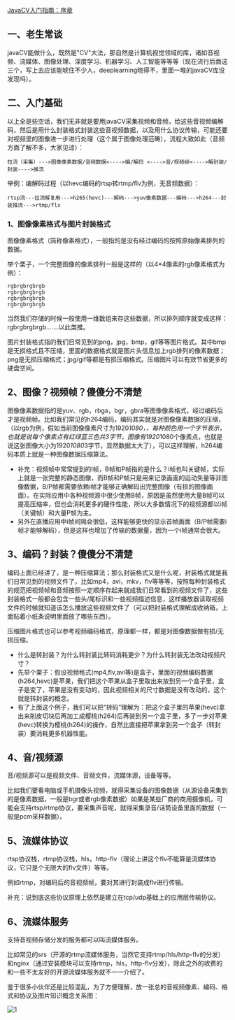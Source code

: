 [JavaCV入门指南：序章](http://www.yanzuoguang.com/article/704)

## 一、老生常谈

javaCV能做什么，既然是"CV"大法，那自然是计算机视觉领域的库，诸如音视频、流媒体、图像处理、深度学习、机器学习、人工智能等等等（现在流行后面这三个，写上去应该能唬住不少人，deeplearning晓得不，里面一堆的javaCV库没发现吗）。

## 二、入门基础

以上全是些空话，我们无非就是要用javaCV采集视频和音频，给这些音视频编解码，然后是用什么封装格式封装这些音视频数据，以及用什么协议传输，可能还要对视频里的图像进一步进行处理（这个属于图像处理范畴），流程大致如此（音频方面了解不多，大家见谅）：

```shell
拉流（采集）--->图像像素数据/音频数据<---->编/解码 <---->音/视频帧<---->解封装/封装---->推流
```

举例：编解码过程（以hevc编码的rtsp转rtmp/flv为例，无音频数据）：

```shell
rtsp流---拉流解复用--->h265(hevc)---解码--->yuv像素数据---编码--->h264---封装推流--->rtmp/flv
```

### 1、图像像素格式与图片封装格式

图像像素格式（简称像素格式），一般指的是没有经过编码的按照原始像素排列的数据。

举个栗子，一个完整图像的像素排列一般是这样的（以4*4像素的rgb像素格式为例）：

```shell
rgbrgbrgbrgb
rgbrgbrgbrgb
rgbrgbrgbrgb
rgbrgbrgbrgb
```

当然我们存储的时候一般使用一维数组来存这些数据，所以排列顺序就变成这样：rgbrgbrgbrgb.......以此类推。

图片封装格式指的我们日常见到的png，jpg，bmp，gif等等图片格式。其中bmp是无损格式且不压缩，里面的数据格式就是图片头信息加上rgb排列的像素数据；png是无损压缩格式；jpg/gif等都是有损压缩格式。压缩图片可以有效节省更多的硬盘空间。

## 2、图像？视频帧？傻傻分不清楚

图像像素数据指的是yuv、rgb，rbga，bgr，gbra等图像像素格式，经过编码后才是视频帧。比如我们常见的h264编码，编码其实就是对图像像素数据的压缩，（以rgb为例，假如当前图像像素尺寸为1920*1080，，每种颜色用一个字节表示，也就是说每个像素点有红绿蓝三色共3字节，图像有1920*1080个像素点，也就是说这张图像大小为1920*1080*3字节，显然数据太大了），可以这样理解，h264编码本质上就是一种图像数据压缩算法。

- 补充：视频帧中常常提到的I帧，B帧和P帧指的是什么？i帧也叫关键帧，实际上就是一张完整的静态图像，而B帧和P帧只是用来记录画面的运动矢量等非图像数据，B/P帧都需要依赖i帧才能够正确解码出完整图像（有损的图像画面）。在实际应用中各种视频源中很少使用B帧，原因是虽然使用大量B帧可以提高压缩率，但也会消耗更多的硬件性能，所以大多数情况下的视频源都以i帧（关键帧）和大量P帧为主。
- 另外在直播应用中i帧间隔会很低，这样能够更快的显示首帧画面（B/P帧需要i帧才能够解码），但是这样也增加了传输的数据量，因为一个i帧通常会很大。

## 3、编码？封装？傻傻分不清楚

编码上面已经讲了，是一种压缩算法；那么封装格式又是什么呢，封装格式就是我们日常见到的视频文件了，比如mp4，avi，mkv，flv等等等，按照每种封装格式的规范把视频帧和音频按照一定顺序存起来就成我们日常看到的视频文件了，这些封装格式一般都会包含一些头/尾标识和一些视频描述信息，这样播放器读取视频文件的时候就知道该怎么播放这些视频文件了（可以把封装格式理解成收纳箱，上面贴着小纸条说明里面放了哪些东西）。

压缩图片格式也可以参考视频编码格式，原理都一样，都是对图像数据做有损/无损压缩。

- 什么是转封装？为什么转封装比转码消耗更少？为什么转封装无法改动视频尺寸？
- 先举个栗子：假设视频格式(mp4,flv,avi等)是盒子，里面的视频编码数据(h264,hevc)是苹果，我们把这个苹果从盒子里取出来放到另一个盒子里，盒子是变了，苹果是没有变动的，因此视频相关的尺寸数据是没有改动的，这个就是转封装的概念。
- 有了上面这个例子，我们可以把“转码”理解为：把这个盒子里的苹果(hevc)拿出来削皮切块后再加工成樱桃(h264)后再装到另一个盒子里，多了一步对苹果(hevc)转换为樱桃(h264)的操作，自然比直接把苹果拿到另一个盒子（转封装）要消耗更多机器性能。

## 4、音/视频源

音/视频源可以是视频文件、音频文件，流媒体源，设备等等。

比如我们要看电脑或手机摄像头视频，就得采集设备的图像数据（从源设备采集到的是像素数据，一般是bgr或者rgb像素数据）如果是某些厂商的商用摄像机，可能会支持rtsp/rtmp协议，要采集声音呢，就得采集录音/话筒设备里面的数据（一般是pcm采样数据）。

## 5、流媒体协议

rtsp协议栈，rtmp协议栈，hls，http-flv（理论上讲这个flv不能算是流媒体协议，它只是个无限大的flv文件）等等。

例如rtmp，对编码后的音视频帧，要对其进行封装成flv进行传输。

补充：说到底这些协议原理上依然是建立在tcp/udp基础上的应用层传输协议。

## 6、流媒体服务

支持音视频存储分发的服务都可以叫流媒体服务。

比如常见的srs（开源的rtmp流媒体服务，当然它支持rtmp/hls/http-flv的分发）和nginx（通过安装模块可以支持rtmp，hls，http-flv分发），除此之外的收费的和一些不太友好的开源流媒体服务就不一一介绍了。

鉴于很多小伙伴还是比较混乱，为了方便理解，放一张总的音视频像素、编码、格式和协议及图片知识概念关系图：

![1](http://www.yanzuoguang.com/upload/2020/07/sflu4ull4mguuqhauhp7ibefc2.png)